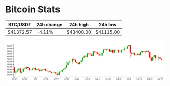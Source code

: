 # Bitcoin Stats

BTC/USDT|24h change|24h high|24h low|
|---|---|---|---|
|$41372.57|-4.11%|$43400.00|$41115.00|

<img src="./chart.svg">
